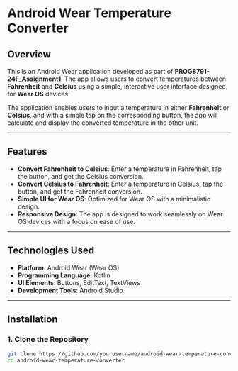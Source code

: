 # **Android Wear Temperature Converter**

## **Overview**

This is an Android Wear application developed as part of **PROG8791-24F_Assignment1**. The app allows users to convert temperatures between **Fahrenheit** and **Celsius** using a simple, interactive user interface designed for **Wear OS** devices.

The application enables users to input a temperature in either **Fahrenheit** or **Celsius**, and with a simple tap on the corresponding button, the app will calculate and display the converted temperature in the other unit.

---

## **Features**

- **Convert Fahrenheit to Celsius**: Enter a temperature in Fahrenheit, tap the button, and get the Celsius conversion.
- **Convert Celsius to Fahrenheit**: Enter a temperature in Celsius, tap the button, and get the Fahrenheit conversion.
- **Simple UI for Wear OS**: Optimized for Wear OS with a minimalistic design.
- **Responsive Design**: The app is designed to work seamlessly on Wear OS devices with a focus on ease of use.

---

## **Technologies Used**

- **Platform**: Android Wear (Wear OS)
- **Programming Language**: Kotlin
- **UI Elements**: Buttons, EditText, TextViews
- **Development Tools**: Android Studio

---

## **Installation**

### **1. Clone the Repository**
```bash
git clone https://github.com/yourusername/android-wear-temperature-converter.git
cd android-wear-temperature-converter
